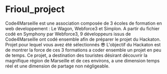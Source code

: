 # Frioul_project

  Code4Marseille est une association composée de 3 écoles de formation en web developpement : Le Wagon, Webforce3 et Simplon.
    A partir du fichier codé en Symphony par Webforce3, 9 développeurs issus de Code4Marseille ont codé ensemble afin de préparer le projet du Hackaton.
    Projet pour lequel vous avez été sélectionnés 😎
  L'objectif du Hackaton est de montrer la force de ces 3 formations a coder ensemble un projet en peu de temps.
  Ce projet, a destination des touristes désirant découvrir la magnifique région de Marseille et de ces environs, a une dimension temps réel et une dimension de partage non négligeable.
  
  
  
  

